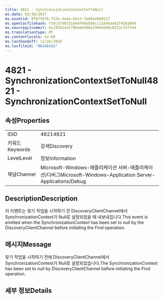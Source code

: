 ```yaml
---
title: 4821 - SynchronizationContextSetToNull
ms.date: 03/30/2017
ms.assetid: 0fbff6f6-752a-4a4a-b5a3-3adb5e688527
ms.openlocfilehash: f3dc5f96331d40f04b589cc21846ad42f436a094
ms.sourcegitcommit: bc293b14af795e0e999e3304dd40c0222cf2ffe4
ms.translationtype: MT
ms.contentlocale: ko-KR
ms.lasthandoff: 11/26/2020
ms.locfileid: "96240162"
---
```

# <a name="4821---synchronizationcontextsettonull"></a><span data-ttu-id="78d2b-102">4821 - SynchronizationContextSetToNull</span><span class="sxs-lookup"><span data-stu-id="78d2b-102">4821 - SynchronizationContextSetToNull</span></span>

## <a name="properties"></a><span data-ttu-id="78d2b-103">속성</span><span class="sxs-lookup"><span data-stu-id="78d2b-103">Properties</span></span>  
  
|||  
|-|-|  
|<span data-ttu-id="78d2b-104">ID</span><span class="sxs-lookup"><span data-stu-id="78d2b-104">ID</span></span>|<span data-ttu-id="78d2b-105">4821</span><span class="sxs-lookup"><span data-stu-id="78d2b-105">4821</span></span>|  
|<span data-ttu-id="78d2b-106">키워드</span><span class="sxs-lookup"><span data-stu-id="78d2b-106">Keywords</span></span>|<span data-ttu-id="78d2b-107">검색</span><span class="sxs-lookup"><span data-stu-id="78d2b-107">Discovery</span></span>|  
|<span data-ttu-id="78d2b-108">Level</span><span class="sxs-lookup"><span data-stu-id="78d2b-108">Level</span></span>|<span data-ttu-id="78d2b-109">정보</span><span class="sxs-lookup"><span data-stu-id="78d2b-109">Information</span></span>|  
|<span data-ttu-id="78d2b-110">채널</span><span class="sxs-lookup"><span data-stu-id="78d2b-110">Channel</span></span>|<span data-ttu-id="78d2b-111">Microsoft-Windows-애플리케이션 서버-애플리케이션/디버그</span><span class="sxs-lookup"><span data-stu-id="78d2b-111">Microsoft-Windows-Application Server-Applications/Debug</span></span>|  
  
## <a name="description"></a><span data-ttu-id="78d2b-112">Description</span><span class="sxs-lookup"><span data-stu-id="78d2b-112">Description</span></span>  

 <span data-ttu-id="78d2b-113">이 이벤트는 찾기 작업을 시작하기 전 DiscoveryClientChannel에서 SynchronizationContext가 Null로 설정되었을 때 내보내집니다.</span><span class="sxs-lookup"><span data-stu-id="78d2b-113">This event is emitted when the SynchronizationContext has been set to null by the DiscoveryClientChannel before initiating the Find operation.</span></span>  
  
## <a name="message"></a><span data-ttu-id="78d2b-114">메시지</span><span class="sxs-lookup"><span data-stu-id="78d2b-114">Message</span></span>  

 <span data-ttu-id="78d2b-115">찾기 작업을 시작하기 전에 DiscoveryClientChannel에서 SynchronizationContext가 Null로 설정되었습니다.</span><span class="sxs-lookup"><span data-stu-id="78d2b-115">The SynchronizationContext has been set to null by DiscoveryClientChannel before initiating the Find operation.</span></span>  
  
## <a name="details"></a><span data-ttu-id="78d2b-116">세부 정보</span><span class="sxs-lookup"><span data-stu-id="78d2b-116">Details</span></span>
